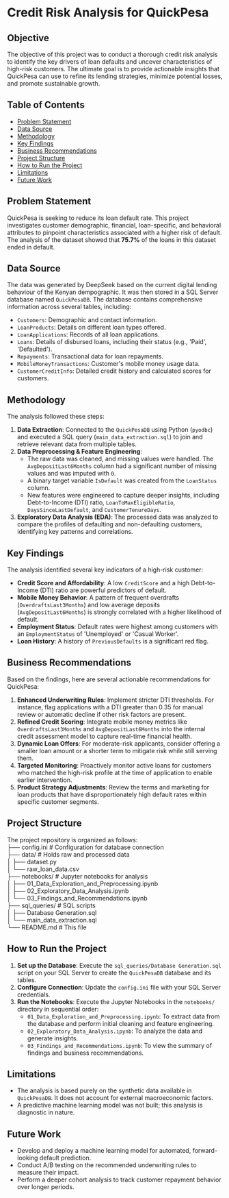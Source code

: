 # Credit Risk Analysis for QuickPesa

## Objective
The objective of this project was to conduct a thorough credit risk analysis to identify the key drivers of loan defaults and uncover characteristics of high-risk customers. The ultimate goal is to provide actionable insights that QuickPesa can use to refine its lending strategies, minimize potential losses, and promote sustainable growth.

## Table of Contents
- [Problem Statement](#problem-statement)
- [Data Source](#data-source)
- [Methodology](#methodology)
- [Key Findings](#key-findings)
- [Business Recommendations](#business-recommendations)
- [Project Structure](#project-structure)
- [How to Run the Project](#how-to-run-the-project)
- [Limitations](#limitations)
- [Future Work](#future-work)

## Problem Statement
QuickPesa is seeking to reduce its loan default rate. This project investigates customer demographic, financial, loan-specific, and behavioral attributes to pinpoint characteristics associated with a higher risk of default. The analysis of the dataset showed that **75.7%** of the loans in this dataset ended in default.

## Data Source
The data was generated by DeepSeek based on the current digital lending behaviour of the Kenyan dempographic. It was then stored in a SQL Server database named `QuickPesaDB`. The database contains comprehensive information across several tables, including:
* `Customers`: Demographic and contact information.
* `LoanProducts`: Details on different loan types offered.
* `LoanApplications`: Records of all loan applications.
* `Loans`: Details of disbursed loans, including their status (e.g., 'Paid', 'Defaulted').
* `Repayments`: Transactional data for loan repayments.
* `MobileMoneyTransactions`: Customer's mobile money usage data.
* `CustomerCreditInfo`: Detailed credit history and calculated scores for customers.

## Methodology
The analysis followed these steps:
1.  **Data Extraction**: Connected to the `QuickPesaDB` using Python (`pyodbc`) and executed a SQL query (`main_data_extraction.sql`) to join and retrieve relevant data from multiple tables.
2.  **Data Preprocessing & Feature Engineering**:
    * The raw data was cleaned, and missing values were handled. The `AvgDepositLast6Months` column had a significant number of missing values and was imputed with `0`.
    * A binary target variable `IsDefault` was created from the `LoanStatus` column.
    * New features were engineered to capture deeper insights, including Debt-to-Income (DTI) ratio, `LoanToMaxEligibleRatio`, `DaysSinceLastDefault`, and `CustomerTenureDays`.
3.  **Exploratory Data Analysis (EDA)**: The processed data was analyzed to compare the profiles of defaulting and non-defaulting customers, identifying key patterns and correlations.

## Key Findings
The analysis identified several key indicators of a high-risk customer:
* **Credit Score and Affordability**: A low `CreditScore` and a high Debt-to-Income (DTI) ratio are powerful predictors of default.
* **Mobile Money Behavior**: A pattern of frequent overdrafts (`OverdraftsLast3Months`) and low average deposits (`AvgDepositLast6Months`) is strongly correlated with a higher likelihood of default.
* **Employment Status**: Default rates were highest among customers with an `EmploymentStatus` of 'Unemployed' or 'Casual Worker'.
* **Loan History**: A history of `PreviousDefaults` is a significant red flag.

## Business Recommendations
Based on the findings, here are several actionable recommendations for QuickPesa:

1.  **Enhanced Underwriting Rules**: Implement stricter DTI thresholds. For instance, flag applications with a DTI greater than 0.35 for manual review or automatic decline if other risk factors are present.
2.  **Refined Credit Scoring**: Integrate mobile money metrics like `OverdraftsLast3Months` and `AvgDepositLast6Months` into the internal credit assessment model to capture real-time financial health.
3.  **Dynamic Loan Offers**: For moderate-risk applicants, consider offering a smaller loan amount or a shorter term to mitigate risk while still serving them.
4.  **Targeted Monitoring**: Proactively monitor active loans for customers who matched the high-risk profile at the time of application to enable earlier intervention.
5.  **Product Strategy Adjustments**: Review the terms and marketing for loan products that have disproportionately high default rates within specific customer segments.

## Project Structure
The project repository is organized as follows:\
   ├── config.ini                  # Configuration for database connection\
   ├── data/                       # Holds raw and processed data\
   │   ├── dataset.py\
   │   └── raw_loan_data.csv\
   ├── notebooks/                  # Jupyter notebooks for analysis\
   │   ├── 01_Data_Exploration_and_Preprocessing.ipynb\
   │   ├── 02_Exploratory_Data_Analysis.ipynb\
   │   └── 03_Findings_and_Recommendations.ipynb\
   ├── sql_queries/                # SQL scripts\
   │   ├── Database Generation.sql\
   │   └── main_data_extraction.sql\
   └── README.md                   # This file

## How to Run the Project
1.  **Set up the Database**: Execute the `sql_queries/Database Generation.sql` script on your SQL Server to create the `QuickPesaDB` database and its tables.
2.  **Configure Connection**: Update the `config.ini` file with your SQL Server credentials.
3.  **Run the Notebooks**: Execute the Jupyter Notebooks in the `notebooks/` directory in sequential order:
    * `01_Data_Exploration_and_Preprocessing.ipynb`: To extract data from the database and perform initial cleaning and feature engineering.
    * `02_Exploratory_Data_Analysis.ipynb`: To analyze the data and generate insights.
    * `03_Findings_and_Recommendations.ipynb`: To view the summary of findings and business recommendations.

## Limitations
* The analysis is based purely on the synthetic data available in `QuickPesaDB`. It does not account for external macroeconomic factors.
* A predictive machine learning model was not built; this analysis is diagnostic in nature.

## Future Work
* Develop and deploy a machine learning model for automated, forward-looking default prediction.
* Conduct A/B testing on the recommended underwriting rules to measure their impact.
* Perform a deeper cohort analysis to track customer repayment behavior over longer periods.
